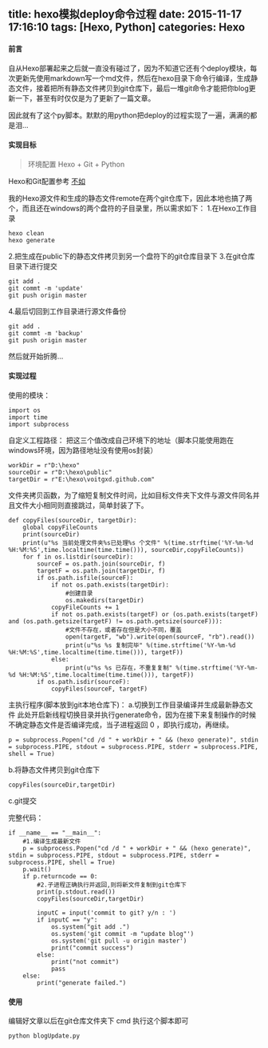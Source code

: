 title: hexo模拟deploy命令过程
date: 2015-11-17 17:16:10
tags: [Hexo, Python]
categories: Hexo
---

#### 前言

自从Hexo部署起来之后就一直没有碰过了，因为不知道它还有个deploy模块，每次更新先使用markdown写一个md文件，然后在hexo目录下命令行编译，生成静态文件，接着把所有静态文件拷贝到git仓库下，最后一堆git命令才能把你blog更新一下，甚至有时仅仅是为了更新了一篇文章。

<!--more-->

因此就有了这个py脚本。默默的用python把deploy的过程实现了一遍，满满的都是泪...

#### 实现目标

> 环境配置 Hexo + Git + Python

Hexo和Git配置参考 [不如](http://ibruce.info/2013/11/22/hexo-your-blog/) 

我的Hexo源文件和生成的静态文件remote在两个git仓库下，因此本地也搞了两个，而且还在windows的两个盘符的子目录里，所以需求如下：
1.在Hexo工作目录
```
hexo clean
hexo generate
```
2.把生成在public下的静态文件拷贝到另一个盘符下的git仓库目录下
3.在git仓库目录下进行提交
```
git add .
git commt -m 'update'
git push origin master
```
4.最后切回到工作目录进行源文件备份
```
git add .
git commt -m 'backup'
git push origin master
```

然后就开始折腾...

#### 实现过程

使用的模块：
```
import os
import time
import subprocess
```

自定义工程路径：
把这三个值改成自己环境下的地址（脚本只能使用跑在windows环境，因为路径地址没有使用os封装）
```
workDir = r"D:\hexo"
sourceDir = r"D:\hexo\public"
targetDir = r"E:\hexo\voitgxd.github.com" 
```
文件夹拷贝函数，为了缩短复制文件时间，比如目标文件夹下文件与源文件同名并且文件大小相同则直接跳过，简单封装了下。
```
def copyFiles(sourceDir, targetDir): 
	global copyFileCounts 
	print(sourceDir)
	print(u"%s 当前处理文件夹%s已处理%s 个文件" %(time.strftime('%Y-%m-%d %H:%M:%S',time.localtime(time.time())), sourceDir,copyFileCounts))
	for f in os.listdir(sourceDir):
		sourceF = os.path.join(sourceDir, f)
		targetF = os.path.join(targetDir, f)
		if os.path.isfile(sourceF):
			if not os.path.exists(targetDir):
				#创建目录
				os.makedirs(targetDir)
			copyFileCounts += 1
			if not os.path.exists(targetF) or (os.path.exists(targetF) and (os.path.getsize(targetF) != os.path.getsize(sourceF))):
				#文件不存在，或者存在但是大小不同，覆盖
				open(targetF, "wb").write(open(sourceF, "rb").read())
				print(u"%s %s 复制完毕" %(time.strftime('%Y-%m-%d %H:%M:%S',time.localtime(time.time())), targetF))
			else:
				print(u"%s %s 已存在，不重复复制" %(time.strftime('%Y-%m-%d %H:%M:%S',time.localtime(time.time())), targetF))
		if os.path.isdir(sourceF):
			copyFiles(sourceF, targetF)
```
主执行程序(脚本放到git本地仓库下)：
a.切换到工作目录编译并生成最新静态文件
此处开启新线程切换目录并执行generate命令，因为在接下来复制操作的时候不确定静态文件是否编译完成，当子进程返回 0 ，即执行成功，再继续。

```
p = subprocess.Popen("cd /d " + workDir + " && (hexo generate)", stdin = subprocess.PIPE, stdout = subprocess.PIPE, stderr = subprocess.PIPE, shell = True) 
```

b.将静态文件拷贝到git仓库下

```
copyFiles(sourceDir,targetDir)
```

c.git提交

完整代码：
```
if __name__ == "__main__":
	#1.编译生成最新文件
	p = subprocess.Popen("cd /d " + workDir + " && (hexo generate)", stdin = subprocess.PIPE, stdout = subprocess.PIPE, stderr = subprocess.PIPE, shell = True)	
	p.wait()  
	if p.returncode == 0:  
	    #2.子进程正确执行并返回,则将新文件复制到git仓库下
		print(p.stdout.read())
		copyFiles(sourceDir,targetDir)
		
		inputC = input('commit to git? y/n : ')
		if inputC == "y":
			os.system("git add .")
			os.system('git commit -m "update blog"')
			os.system('git pull -u origin master')
			print("commit success")
		else:
			print("not commit")
			pass 
	else:
		print("generate failed.")
```

#### 使用

编辑好文章以后在git仓库文件夹下 cmd 执行这个脚本即可

```
python blogUpdate.py
```